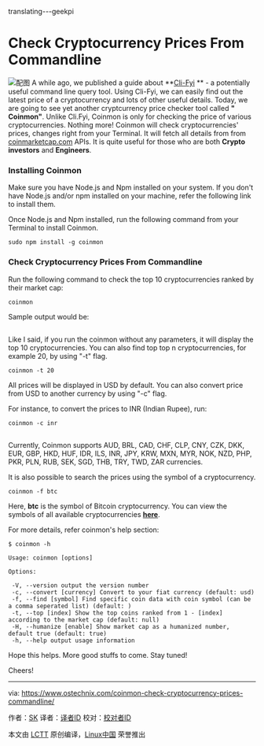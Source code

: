 translating---geekpi

Check Cryptocurrency Prices From Commandline
======
![配图](https://www.ostechnix.com/wp-content/uploads/2017/11/bitcoin-1-720x340.jpg)
A while ago, we published a guide about **[Cli-Fyi][1] ** - a potentially useful command line query tool. Using Cli-Fyi, we can easily find out the latest price of a cryptocurrency and lots of other useful details. Today, we are going to see yet another cryptcurrency price checker tool called **" Coinmon"**. Unlike Cli.Fyi, Coinmon is only for checking the price of various cryptocurrencies. Nothing more! Coinmon will check cryptocurrencies' prices, changes right from your Terminal. It will fetch all details from from [coinmarketcap.com][2] APIs. It is quite useful for those who are both **Crypto investors** and **Engineers**.

### Installing Coinmon

Make sure you have Node.js and Npm installed on your system. If you don't have Node.js and/or npm installed on your machine, refer the following link to install them.

Once Node.js and Npm installed, run the following command from your Terminal to install Coinmon.
```
sudo npm install -g coinmon
```

### Check Cryptocurrency Prices From Commandline

Run the following command to check the top 10 cryptocurrencies ranked by their market cap:
```
coinmon
```

Sample output would be:

[![][3]][4]

Like I said, if you run the coinmon without any parameters, it will display the top 10 cryptocurrencies. You can also find top top n cryptocurrencies, for example 20, by using "-t" flag.
```
coinmon -t 20
```

All prices will be displayed in USD by default. You can also convert price from USD to another currency by using "-c" flag.

For instance, to convert the prices to INR (Indian Rupee), run:
```
coinmon -c inr
```

[![][3]][5]

Currently, Coinmon supports AUD, BRL, CAD, CHF, CLP, CNY, CZK, DKK, EUR, GBP, HKD, HUF, IDR, ILS, INR, JPY, KRW, MXN, MYR, NOK, NZD, PHP, PKR, PLN, RUB, SEK, SGD, THB, TRY, TWD, ZAR currencies.

It is also possible to search the prices using the symbol of a cryptocurrency.
```
coinmon -f btc
```

Here, **btc** is the symbol of Bitcoin cryptocurrency. You can view the symbols of all available cryptocurrencies [**here**][6].

For more details, refer coinmon's help section:
```
$ coinmon -h

Usage: coinmon [options]

Options:

 -V, --version output the version number
 -c, --convert [currency] Convert to your fiat currency (default: usd)
 -f, --find [symbol] Find specific coin data with coin symbol (can be a comma seperated list) (default: )
 -t, --top [index] Show the top coins ranked from 1 - [index] according to the market cap (default: null)
 -H, --humanize [enable] Show market cap as a humanized number, default true (default: true)
 -h, --help output usage information
```

Hope this helps. More good stuffs to come. Stay tuned!

Cheers!



--------------------------------------------------------------------------------

via: https://www.ostechnix.com/coinmon-check-cryptocurrency-prices-commandline/

作者：[SK][a]
译者：[译者ID](https://github.com/译者ID)
校对：[校对者ID](https://github.com/校对者ID)

本文由 [LCTT](https://github.com/LCTT/TranslateProject) 原创编译，[Linux中国](https://linux.cn/) 荣誉推出

[a]:https://www.ostechnix.com/author/sk/
[1]:https://www.ostechnix.com/cli-fyi-quick-easy-way-fetch-information-ips-emails-domains-lots/
[2]:https://coinmarketcap.com/
[3]:data:image/gif;base64,R0lGODlhAQABAIAAAAAAAP///yH5BAEAAAAALAAAAAABAAEAAAIBRAA7
[4]:http://www.ostechnix.com/wp-content/uploads/2017/11/coinmon-1.png ()
[5]:http://www.ostechnix.com/wp-content/uploads/2017/11/coinmon-2.png ()
[6]:https://en.wikipedia.org/wiki/List_of_cryptocurrencies
